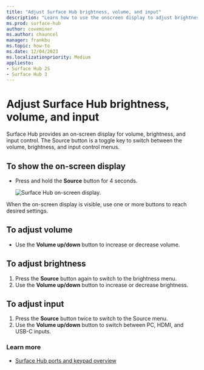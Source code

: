 ```yaml
---
title: "Adjust Surface Hub brightness, volume, and input"
description: "Learn how to use the onscreen display to adjust brightness and other settings in Surface Hub."
ms.prod: surface-hub
author: coveminer
ms.author: chauncel
manager: frankbu
ms.topic: how-to
ms.date: 12/04/2023
ms.localizationpriority: Medium
appliesto:
- Surface Hub 2S
- Surface Hub 3
---
```

# Adjust Surface Hub brightness, volume, and input

Surface Hub provides an on-screen display for volume, brightness, and input control. The Source button is a toggle key to switch between the volume, brightness, and input control menus.

## To show the on-screen display

- Press and hold the **Source** button for 4 seconds.

  ![Surface Hub on-screen display.](images/sh2-onscreen-display.png)<br>

 When the on-screen display is visible, use one or more buttons to reach desired settings.
 
## To adjust volume

- Use the **Volume up/down** button to increase or decrease volume.

## To adjust brightness

1. Press the **Source** button again to switch to the brightness menu.
2. Use the **Volume up/down** button to increase or decrease brightness.

## To adjust input

1. Press the **Source** button twice to switch to the Source menu.
2. Use the **Volume up/down** button to switch between PC, HDMI, and USB-C inputs.

### Learn more

- [Surface Hub ports and keypad overview](surface-hub-port-keypad-overview.md)